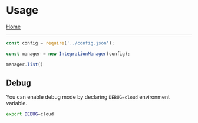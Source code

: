 # Usage

[Home](index.md)

<hr />

```typescript
const config = require('../config.json');

const manager = new IntegrationManager(config);

manager.list()
```

## Debug

You can enable debug mode by declaring `DEBUG=cloud` environment variable.

```bash
export DEBUG=cloud
```
